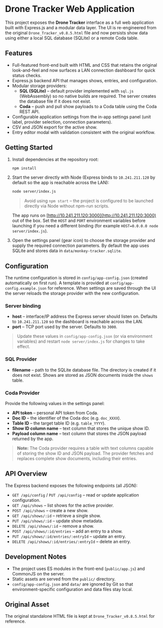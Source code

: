 # Drone Tracker Web Application

This project exposes the **Drone Tracker** interface as a full web application built with Express.js and a modular data layer. The UI is re-engineered from the original `Drone_Tracker_v0.8.5.html` file and now persists show data using either a local SQL database (SQLite) or a remote Coda table.

## Features

- Full-featured front-end built with HTML and CSS that retains the original look-and-feel and now surfaces a LAN connection dashboard for quick status checks.
- Express.js backend API that manages shows, entries, and configuration.
- Modular storage providers:
  - **SQL (SQLite)** – default provider implemented with `sql.js` (WebAssembly) so no native builds are required. The server creates the database file if it does not exist.
  - **Coda** – push and pull show payloads to a Coda table using the Coda REST API.
- Configurable application settings from the in-app settings panel (unit label, provider selection, connection parameters).
- CSV and JSON export for the active show.
- Entry editor modal with validation consistent with the original workflow.

## Getting Started

1. Install dependencies at the repository root:

   ```bash
   npm install
   ```

2. Start the server directly with Node (Express binds to `10.241.211.120` by default so the app is reachable across the LAN):

   ```bash
   node server/index.js
   ```

   > Avoid using `npm start` – the project is configured to be launched directly via Node without npm-run scripts.

   The app runs on [http://10.241.211.120:3000](http://10.241.211.120:3000) out of the box. Set the `HOST` and `PORT` environment variables before launching if you need a different binding (for example `HOST=0.0.0.0 node server/index.js`).

3. Open the settings panel (gear icon) to choose the storage provider and supply the required connection parameters. By default the app uses SQLite and stores data in `data/monkey-tracker.sqlite`.

## Configuration

The runtime configuration is stored in `config/app-config.json` (created automatically on first run). A template is provided at `config/app-config.example.json` for reference. When settings are saved through the UI the server reloads the storage provider with the new configuration.

### Server binding

- **host** – interface/IP address the Express server should listen on. Defaults to `10.241.211.120` so the dashboard is reachable across the LAN.
- **port** – TCP port used by the server. Defaults to `3000`.

> Update these values in `config/app-config.json` (or via environment variables) and restart `node server/index.js` for changes to take effect.

### SQL Provider

- **filename** – path to the SQLite database file. The directory is created if it does not exist. Shows are stored as JSON documents inside the `shows` table.

### Coda Provider

Provide the following values in the settings panel:

- **API token** – personal API token from Coda.
- **Doc ID** – the identifier of the Coda doc (e.g. `doc_XXXX`).
- **Table ID** – the target table ID (e.g. `table_YYYY`).
- **Show ID column name** – text column that stores the unique show ID.
- **Payload column name** – text column that stores the JSON payload returned by the app.

> **Note:** The Coda provider requires a table with text columns capable of storing the show ID and JSON payload. The provider fetches and replaces complete show documents, including their entries.

## API Overview

The Express backend exposes the following endpoints (all JSON):

- `GET /api/config` / `PUT /api/config` – read or update application configuration.
- `GET /api/shows` – list shows for the active provider.
- `POST /api/shows` – create a new show.
- `GET /api/shows/:id` – retrieve a single show.
- `PUT /api/shows/:id` – update show metadata.
- `DELETE /api/shows/:id` – remove a show.
- `POST /api/shows/:id/entries` – add an entry to a show.
- `PUT /api/shows/:id/entries/:entryId` – update an entry.
- `DELETE /api/shows/:id/entries/:entryId` – delete an entry.

## Development Notes

- The project uses ES modules in the front-end (`public/app.js`) and CommonJS on the server.
- Static assets are served from the `public/` directory.
- `config/app-config.json` and `data/` are ignored by Git so that environment-specific configuration and data files stay local.

## Original Asset

The original standalone HTML file is kept at `Drone_Tracker_v0.8.5.html` for reference.
